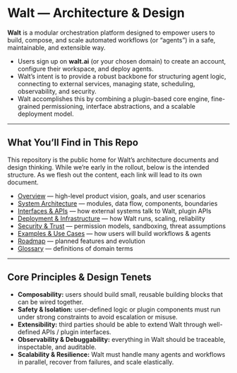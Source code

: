 # Walt — Architecture & Design

**Walt** is a modular orchestration platform designed to empower users to build, compose, and scale automated workflows (or “agents”) in a safe, maintainable, and extensible way.

- Users sign up on **walt.ai** (or your chosen domain) to create an account, configure their workspace, and deploy agents.
- Walt’s intent is to provide a robust backbone for structuring agent logic, connecting to external services, managing state, scheduling, observability, and security.
- Walt accomplishes this by combining a plugin-based core engine, fine-grained permissioning, interface abstractions, and a scalable deployment model.

---

## What You’ll Find in This Repo

This repository is the public home for Walt’s architecture documents and design thinking. While we’re early in the rollout, below is the intended structure. As we flesh out the content, each link will lead to its own document.

- [Overview](docs/overview.md) — high-level product vision, goals, and user scenarios
- [System Architecture](docs/system_architecture.md) — modules, data flow, components, boundaries
- [Interfaces & APIs](docs/apis_and_interfaces.md) — how external systems talk to Walt, plugin APIs
- [Deployment & Infrastructure](docs/deployment.md) — how Walt runs, scaling, reliability
- [Security & Trust](docs/security.md) — permission models, sandboxing, threat assumptions
- [Examples & Use Cases](docs/examples/README.md) — how users will build workflows & agents
- [Roadmap](docs/roadmap.md) — planned features and evolution
- [Glossary](docs/glossary.md) — definitions of domain terms

---

## Core Principles & Design Tenets

- **Composability:** users should build small, reusable building blocks that can be wired together.
- **Safety & Isolation:** user-defined logic or plugin components must run under strong constraints to avoid escalation or misuse.
- **Extensibility:** third parties should be able to extend Walt through well-defined APIs / plugin interfaces.
- **Observability & Debuggability:** everything in Walt should be traceable, inspectable, and auditable.
- **Scalability & Resilience:** Walt must handle many agents and workflows in parallel, recover from failures, and scale elastically.
